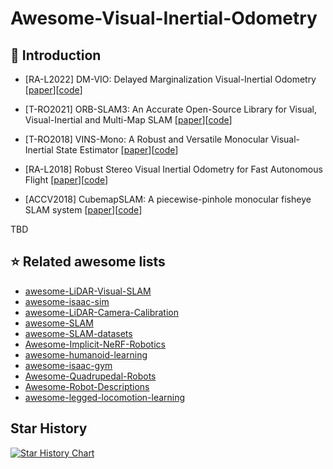 # Awesome-Visual-Inertial-Odometry

## 📝 Introduction

- [RA-L2022] DM-VIO: Delayed Marginalization Visual-Inertial Odometry [[paper](https://arxiv.org/abs/2201.04114)][[code](https://github.com/lukasvst/dm-vio)]
  
- [T-RO2021] ORB-SLAM3: An Accurate Open-Source Library for Visual, Visual-Inertial and Multi-Map SLAM [[paper](https://arxiv.org/abs/2007.11898)][[code](https://github.com/UZ-SLAMLab/ORB_SLAM3)]
  
- [T-RO2018] VINS-Mono: A Robust and Versatile Monocular Visual-Inertial State Estimator [[paper](https://arxiv.org/abs/1708.03852)][[code](https://github.com/HKUST-Aerial-Robotics/VINS-Mono)]
  
- [RA-L2018] Robust Stereo Visual Inertial Odometry for Fast Autonomous Flight [[paper](https://arxiv.org/abs/1712.00036)][[code](https://github.com/KumarRobotics/msckf_vio)]
  
- [ACCV2018] CubemapSLAM: A piecewise-pinhole monocular fisheye SLAM system [[paper](https://arxiv.org/abs/1811.12633)][[code](https://github.com/nkwangyh/CubemapSLAM)]

TBD


## ⭐️ Related awesome lists

- [awesome-LiDAR-Visual-SLAM](https://github.com/sjtuyinjie/awesome-LiDAR-Visual-SLAM)
- [awesome-isaac-sim](https://github.com/sjtuyinjie/awesome-isaac-sim)
- [awesome-LiDAR-Camera-Calibration](https://github.com/Deephome/Awesome-LiDAR-Camera-Calibration)
- [awesome-SLAM](https://github.com/SilenceOverflow/Awesome-SLAM)
- [awesome-SLAM-datasets](https://github.com/youngguncho/awesome-slam-datasets)
- [Awesome-Implicit-NeRF-Robotics](https://github.com/zubair-irshad/Awesome-Implicit-NeRF-Robotics)
- [awesome-humanoid-learning](https://github.com/jonyzhang2023/awesome-humanoid-learning)
- [awesome-isaac-gym](https://github.com/wangcongrobot/awesome-isaac-gym)
- [Awesome-Quadrupedal-Robots](https://github.com/curieuxjy/Awesome_Quadrupedal_Robots)
- [Awesome-Robot-Descriptions](https://github.com/robot-descriptions/awesome-robot-descriptions)
- [awesome-legged-locomotion-learning](https://github.com/gaiyi7788/awesome-legged-locomotion-learning)


## Star History

[![Star History Chart](https://api.star-history.com/svg?repos=sjtuyinjie/Awesome-Visual-Inertial-Odometry&type=Timeline)](https://star-history.com/#Ashutosh00710/github-readme-activity-graph&Timeline)
